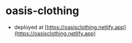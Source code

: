 # oasis-clothing
- deployed at [https://oasisclothing.netlify.app](https://oasisclothing.netlify.app)
